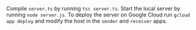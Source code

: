 Compile `server.ts` by running `tsc server.ts`.
Start the local server by running `node server.js`.
To deploy the server on Google Cloud run `gcloud app deploy` and modify the host in the `sender` and `receiver` apps.